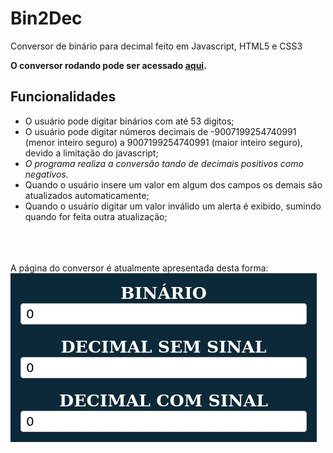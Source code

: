 # Bin2Dec
Conversor de binário para decimal feito em Javascript, HTML5 e CSS3

<b>O conversor rodando pode ser acessado
<a href='https://lucianobwille.github.io/Bin2Dec/'>aqui</a>.</b>

<h2>Funcionalidades</h2>

* O usuário pode digitar binários com até 53 digitos;
* O usuário pode digitar números decimais de -9007199254740991 (menor inteiro seguro) a 9007199254740991 (maior inteiro seguro), devido a limitação do javascript;
* <i>O programa realiza a conversão tando de decimais positivos como negativos.</i>
* Quando o usuário insere um valor em algum dos campos os demais são atualizados automaticamente;
* Quando o usuário digitar um valor inválido um alerta é exibido, sumindo quando for feita outra atualização;
<br>
<br>
<br>
A página do conversor é atualmente apresentada desta forma:

<img src='imagens/Bin2Dec(3).jpg'>

